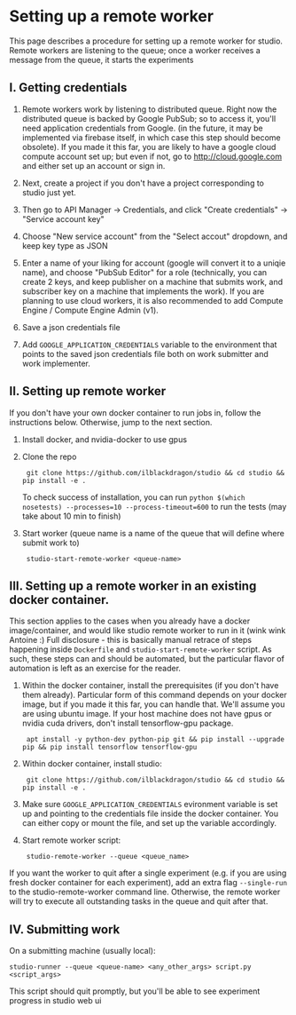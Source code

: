 # Setting up a remote worker
This page describes a procedure for setting up a remote worker for studio. Remote workers are listening to the queue; once a worker receives a message from the queue, it starts the experiments

## I. Getting credentials 
1. Remote workers work by listening to distributed queue. Right now the distributed queue is backed by Google PubSub; so to access it, you'll need application credentials from Google. (in the future, it may be implemented via firebase itself, in which case this step should become obsolete). If you made it this far, you are likely to have a google cloud compute account set up; but even if not, go to http://cloud.google.com and either set up an account or sign in. 
2. Next, create a project if you don't have a project corresponding to studio just yet. 
3. Then go to API Manager -> Credentials, and click "Create credentials" -> "Service account key"
4. Choose "New service account" from the "Select accout" dropdown,  and keep key type as JSON
5. Enter a name of your liking for account (google will convert it to a uniqie name), and choose "PubSub Editor" for a role (technically, you can create 2 keys, and keep publisher on a machine that submits work, and subscriber key on a machine that implements the work). If you are planning to use cloud workers, it is also recommended to add Compute Engine / Compute Engine Admin (v1). 

6. Save a json credentials file
7. Add `GOOGLE_APPLICATION_CREDENTIALS` variable to the environment that points to the saved json credentials file both on work submitter and work implementer. 

## II. Setting up remote worker
If you don't have your own docker container to run jobs in, follow the instructions below. Otherwise, jump to the next section. 
1. Install docker, and nvidia-docker to use gpus
2. Clone the repo

        git clone https://github.com/ilblackdragon/studio && cd studio && pip install -e .
 
   To check success of installation, you can run `python $(which nosetests) --processes=10 --process-timeout=600` to run the tests (may take about 10 min to finish)

3. Start worker (queue name is a name of the queue that will define where submit work to)
    
        studio-start-remote-worker <queue-name>


## III. Setting up a remote worker in an existing docker container. 
This section applies to the cases when you already have a docker image/container, and would like studio remote worker to run in it (wink wink Antoine :)
Full disclosure - this is basically manual retrace of steps happening inside `Dockerfile` and `studio-start-remote-worker` script. As such, these steps can and should be automated, but the particular flavor of automation is left as an exercise for the reader. 

1. Within the docker container, install the prerequisites (if you don't have them already). Particular form of this command depends on your docker image, but if you made it this far, you can handle that. We'll assume you are using ubuntu image. If your host machine does not have gpus or nvidia cuda drivers, don't install tensorflow-gpu package.

        apt install -y python-dev python-pip git && pip install --upgrade pip && pip install tensorflow tensorflow-gpu

2. Within docker container, install studio:

        git clone https://github.com/ilblackdragon/studio && cd studio && pip install -e .

3. Make sure `GOOGLE_APPLICATION_CREDENTIALS` evironment variable is set up and pointing to the credentials file inside the docker container. You can either copy or mount the file, and set up the variable accordingly.

4. Start remote worker script:

        studio-remote-worker --queue <queue_name> 
    
If you want the worker to quit after a single experiment (e.g. if you are using fresh docker container for each experiment), add an extra flag `--single-run` to the studio-remote-worker command line. Otherwise, the remote worker will try to execute all outstanding tasks in the queue and quit after that. 

## IV. Submitting work
On a submitting machine (usually local):

    studio-runner --queue <queue-name> <any_other_args> script.py <script_args>

This script should quit promptly, but you'll be able to see experiment progress in studio web ui 
